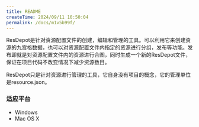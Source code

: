 ```yaml
---
title: README
createTime: 2024/09/11 10:50:04
permalink: /docs/m1v5b99f/
---
```


ResDepot是针对资源配置文件的创建，编辑和管理的工具。可以利用它来创建资源的九宫格数据，也可以对资源配置文件内指定的资源进行分组，发布等功能。发布即就是对资源配置文件内的资源进行合图，同时生成一个新的ResDepot文件，保证在项目代码不改变情况下减少资源数目。

ResDepot只是针对资源进行管理的工具，它自身没有项目的概念，它的管理单位是resource.json。

### 适应平台

* Windows
* Mac OS X
